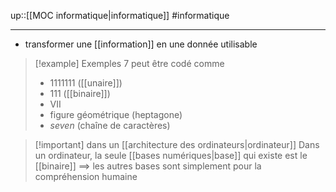 up::[[MOC informatique|informatique]]
#informatique

----

 - transformer une [[information]] en une donnée utilisable

> [!example] Exemples
> 7 peut être codé comme 
>  - 1111111 ([[unaire]])
>  - 111 ([[binaire]])
>  - VII
>  - figure géométrique (heptagone)
>  - _seven_ (chaîne de caractères)

> [!important] dans un [[architecture des ordinateurs|ordinateur]] 
> Dans un ordinateur, la seule [[bases numériques|base]] qui existe est le [[binaire]]
> ==> les autres bases sont simplement pour la compréhension humaine


